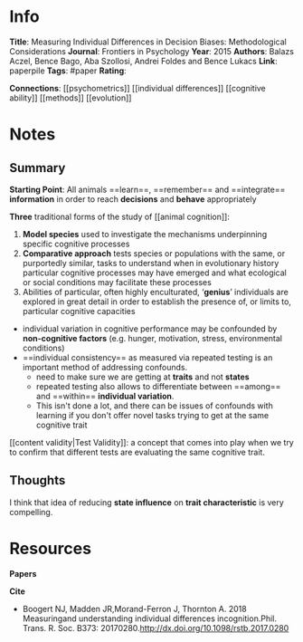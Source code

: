# Info
**Title**:  Measuring Individual Differences in Decision Biases: Methodological Considerations
**Journal**:  Frontiers in Psychology
**Year**: 2015
**Authors**: Balazs Aczel, Bence Bago, Aba Szollosi, Andrei Foldes and Bence Lukacs
**Link**:  paperpile
**Tags**: #paper
**Rating**:

**Connections**:
[[psychometrics]]
[[individual differences]]
[[cognitive ability]]
[[methods]]
[[evolution]]


# Notes
## Summary
**Starting Point**: All animals ==learn==, ==remember== and ==integrate== **information** in order to reach **decisions** and **behave** appropriately

**Three** traditional forms of the study of [[animal cognition]]:
1. **Model species** used to investigate the mechanisms underpinning specific cognitive processes
2. **Comparative approach** tests species or populations with the same, or purportedly similar, tasks to understand when in evolutionary history particular cognitive processes may have emerged and what ecological or social conditions may facilitate these processes
3. Abilities of particular, often highly enculturated, ‘**genius**’ individuals are explored in great detail in order to establish the presence of, or limits to, particular cognitive capacities 

- individual variation in cognitive performance may be confounded by **non-cognitive factors** (e.g. hunger, motivation, stress, environmental conditions)
- ==individual consistency== as measured via repeated testing is an important method of addressing confounds.
	- need to make sure we are getting at **traits** and not **states**
	- repeated testing also allows to differentiate between ==among== and ==within== **individual variation**.
	- This isn't done a lot, and there can be issues of confounds with learning if you don't offer novel tasks trying to get at the same cognitive trait

[[content validity|Test Validity]]: a concept that comes into play when we try to confirm that different tests are evaluating the same cognitive trait.

## Thoughts
I think that idea of reducing **state influence** on **trait characteristic** is very compelling.

# Resources
**Papers**

**Cite**
- Boogert NJ, Madden JR,Morand-Ferron J, Thornton A. 2018 Measuringand understanding individual differences incognition.Phil. Trans. R. Soc. B373: 20170280.http://dx.doi.org/10.1098/rstb.2017.0280
